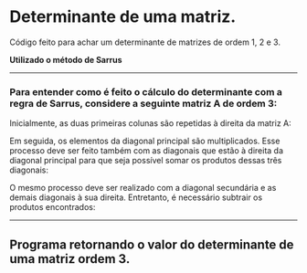 # Determinante de uma matriz.

Código feito para achar um determinante de matrizes de ordem 1, 2 e 3.

**Utilizado o método de Sarrus**

---

### Para entender como é feito o cálculo do determinante com a regra de Sarrus, considere a seguinte matriz A de ordem 3:

Inicialmente, as duas primeiras colunas são repetidas à direita da matriz A:



Em seguida, os elementos da diagonal principal são multiplicados. Esse processo deve ser feito também com as diagonais que estão à direita da diagonal principal para que seja possível somar os produtos dessas três diagonais:



O mesmo processo deve ser realizado com a diagonal secundária e as demais diagonais à sua direita. Entretanto, é necessário subtrair os produtos encontrados:

---

## Programa retornando o valor do determinante de uma matriz ordem 3.

